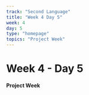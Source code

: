 ```yaml
---
track: "Second Language"
title: "Week 4 Day 5"
week: 4
day: 5
type: "homepage"
topics: "Project Week"
---
```



# Week 4 - Day 5

#### Project Week
